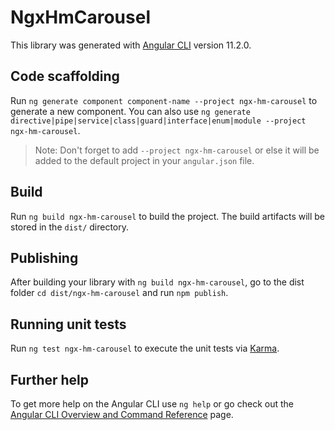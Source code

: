 # NgxHmCarousel

This library was generated with [Angular CLI](https://github.com/angular/angular-cli) version 11.2.0.

## Code scaffolding

Run `ng generate component component-name --project ngx-hm-carousel` to generate a new component. You can also use `ng generate directive|pipe|service|class|guard|interface|enum|module --project ngx-hm-carousel`.
> Note: Don't forget to add `--project ngx-hm-carousel` or else it will be added to the default project in your `angular.json` file. 

## Build

Run `ng build ngx-hm-carousel` to build the project. The build artifacts will be stored in the `dist/` directory.

## Publishing

After building your library with `ng build ngx-hm-carousel`, go to the dist folder `cd dist/ngx-hm-carousel` and run `npm publish`.

## Running unit tests

Run `ng test ngx-hm-carousel` to execute the unit tests via [Karma](https://karma-runner.github.io).

## Further help

To get more help on the Angular CLI use `ng help` or go check out the [Angular CLI Overview and Command Reference](https://angular.io/cli) page.
